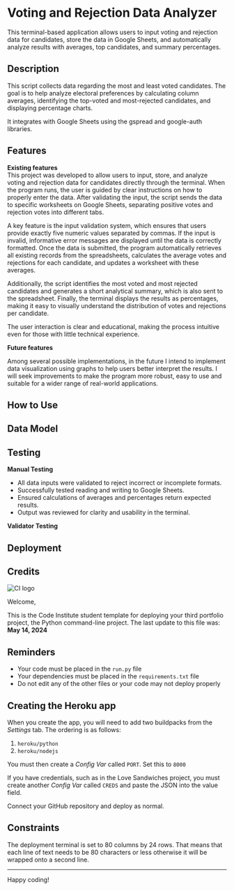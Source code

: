 # Voting and Rejection Data Analyzer  

This terminal-based application allows users to input voting and rejection data for candidates, store the data in Google Sheets, and automatically analyze results with averages, top candidates, and summary percentages.  


## Description  

This script collects data regarding the most and least voted candidates.
The goal is to help analyze electoral preferences by calculating column averages, identifying the top-voted and most-rejected candidates, and displaying percentage charts.  

It integrates with Google Sheets using the gspread and google-auth libraries.  


## Features  

**Existing features**  
This project was developed to allow users to input, store, and analyze voting and rejection data for candidates directly through the terminal. When the program runs, the user is guided by clear instructions on how to properly enter the data. After validating the input, the script sends the data to specific worksheets on Google Sheets, separating positive votes and rejection votes into different tabs.

A key feature is the input validation system, which ensures that users provide exactly five numeric values separated by commas. If the input is invalid, informative error messages are displayed until the data is correctly formatted. Once the data is submitted, the program automatically retrieves all existing records from the spreadsheets, calculates the average votes and rejections for each candidate, and updates a worksheet with these averages.

Additionally, the script identifies the most voted and most rejected candidates and generates a short analytical summary, which is also sent to the spreadsheet. Finally, the terminal displays the results as percentages, making it easy to visually understand the distribution of votes and rejections per candidate.

The user interaction is clear and educational, making the process intuitive even for those with little technical experience.

**Future features**  

Among several possible implementations, in the future I intend to implement data visualization using graphs to help users better interpret the results. I will seek improvements to make the program more robust, easy to use and suitable for a wider range of real-world applications.


## How to Use  


## Data Model  


## Testing  

**Manual Testing**  

- All data inputs were validated to reject incorrect or incomplete formats.  
- Successfully tested reading and writing to Google Sheets.  
- Ensured calculations of averages and percentages return expected results.  
- Output was reviewed for clarity and usability in the terminal.  

**Validator Testing**  


## Deployment  


## Credits  




![CI logo](https://codeinstitute.s3.amazonaws.com/fullstack/ci_logo_small.png)

Welcome,

This is the Code Institute student template for deploying your third portfolio project, the Python command-line project. The last update to this file was: **May 14, 2024**

## Reminders

- Your code must be placed in the `run.py` file
- Your dependencies must be placed in the `requirements.txt` file
- Do not edit any of the other files or your code may not deploy properly

## Creating the Heroku app

When you create the app, you will need to add two buildpacks from the _Settings_ tab. The ordering is as follows:

1. `heroku/python`
2. `heroku/nodejs`

You must then create a _Config Var_ called `PORT`. Set this to `8000`

If you have credentials, such as in the Love Sandwiches project, you must create another _Config Var_ called `CREDS` and paste the JSON into the value field.

Connect your GitHub repository and deploy as normal.

## Constraints

The deployment terminal is set to 80 columns by 24 rows. That means that each line of text needs to be 80 characters or less otherwise it will be wrapped onto a second line.

---

Happy coding!
